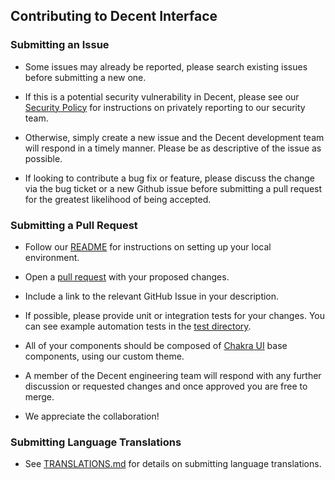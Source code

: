 ## Contributing to Decent Interface

### Submitting an Issue

- Some issues may already be reported, please search existing issues before submitting a new one.

- If this is a potential security vulnerability in Decent, please see our [Security Policy](https://github.com/decentdao/decent-interface/blob/HEAD/.github/SECURITY.md) for instructions on privately reporting to our security team.

- Otherwise, simply create a new issue and the Decent development team will respond in a timely manner. Please be as descriptive of the issue as possible.

- If looking to contribute a bug fix or feature, please discuss the change via the bug ticket or a new Github issue before submitting a pull request for the greatest likelihood of being accepted.

### Submitting a Pull Request

- Follow our [README](https://github.com/decentdao/decent-interface/blob/HEAD/README.md) for instructions on setting up your local environment.

- Open a [pull request](https://docs.github.com/en/pull-requests/collaborating-with-pull-requests/proposing-changes-to-your-work-with-pull-requests/creating-a-pull-request) with your proposed changes.

- Include a link to the relevant GitHub Issue in your description.

- If possible, please provide unit or integration tests for your changes. You can see example
  automation tests in the [test directory](https://github.com/decentdao/decent-interface/tree/HEAD/tests).
- All of your components should be composed of [Chakra UI](https://chakra-ui.com/) base components, using our custom theme.

- A member of the Decent engineering team will respond with any further discussion or requested changes and once approved
  you are free to merge.
- We appreciate the collaboration!

### Submitting Language Translations

- See [TRANSLATIONS.md](../docs/TRANSLATIONS.md) for details on submitting language translations.
